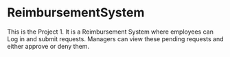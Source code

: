 # ReimbursementSystem
This is the Project 1. It is a Reimbursement System where employees can Log in and submit requests. Managers can view these pending requests and either approve or deny them.
